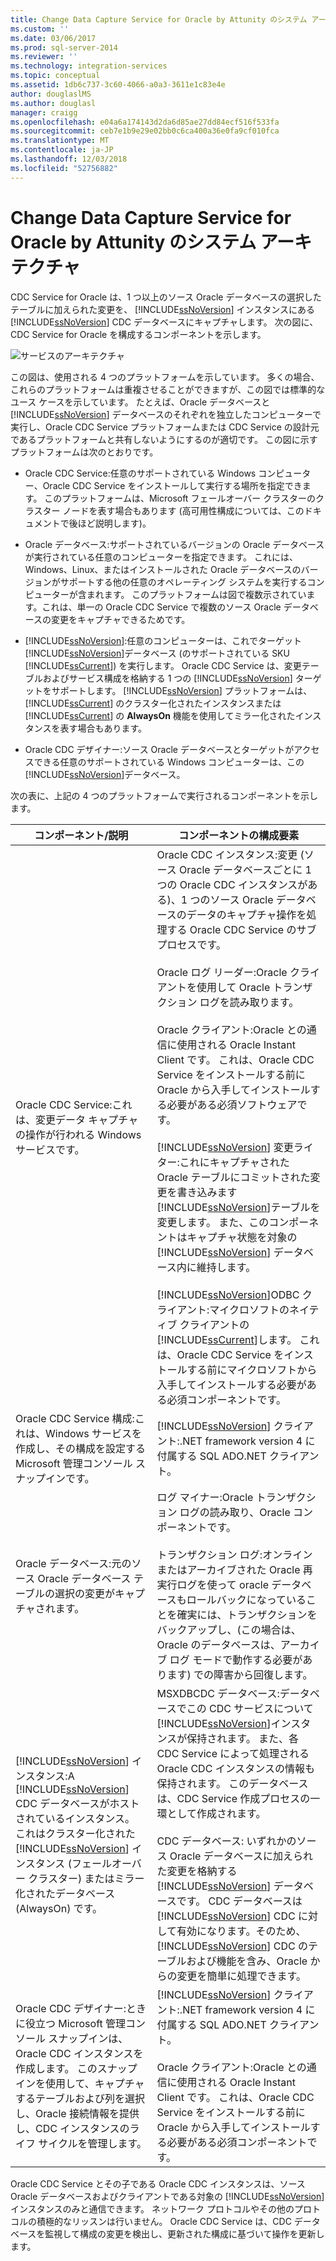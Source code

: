 ```yaml
---
title: Change Data Capture Service for Oracle by Attunity のシステム アーキテクチャ | Microsoft Docs
ms.custom: ''
ms.date: 03/06/2017
ms.prod: sql-server-2014
ms.reviewer: ''
ms.technology: integration-services
ms.topic: conceptual
ms.assetid: 1db6c737-3c60-4066-a0a3-3611e1c83e4e
author: douglaslMS
ms.author: douglasl
manager: craigg
ms.openlocfilehash: e04a6a174143d2da6d85ae27dd84ecf516f533fa
ms.sourcegitcommit: ceb7e1b9e29e02bb0c6ca400a36e0fa9cf010fca
ms.translationtype: MT
ms.contentlocale: ja-JP
ms.lasthandoff: 12/03/2018
ms.locfileid: "52756882"
---
```

# <a name="change-data-capture-service-for-oracle-by-attunity-system-architecture"></a>Change Data Capture Service for Oracle by Attunity のシステム アーキテクチャ
  CDC Service for Oracle は、1 つ以上のソース Oracle データベースの選択したテーブルに加えられた変更を、 [!INCLUDE[ssNoVersion](../../../includes/ssnoversion-md.md)] インスタンスにある [!INCLUDE[ssNoVersion](../../../includes/ssnoversion-md.md)] CDC データベースにキャプチャします。 次の図に、CDC Service for Oracle を構成するコンポーネントを示します。  
  
 ![サービスのアーキテクチャ](../media/service-architecture.gif "サービスのアーキテクチャ")  
  
 この図は、使用される 4 つのプラットフォームを示しています。 多くの場合、これらのプラットフォームは重複させることができますが、この図では標準的なユース ケースを示しています。 たとえば、Oracle データベースと [!INCLUDE[ssNoVersion](../../../includes/ssnoversion-md.md)] データベースのそれぞれを独立したコンピューターで実行し、Oracle CDC Service プラットフォームまたは CDC Service の設計元であるプラットフォームと共有しないようにするのが適切です。 この図に示すプラットフォームは次のとおりです。  
  
-   Oracle CDC Service:任意のサポートされている Windows コンピューター、Oracle CDC Service をインストールして実行する場所を指定できます。 このプラットフォームは、Microsoft フェールオーバー クラスターのクラスター ノードを表す場合もあります (高可用性構成については、このドキュメントで後ほど説明します)。  
  
-   Oracle データベース:サポートされているバージョンの Oracle データベースが実行されている任意のコンピューターを指定できます。 これには、Windows、Linux、またはインストールされた Oracle データベースのバージョンがサポートする他の任意のオペレーティング システムを実行するコンピューターが含まれます。 このプラットフォームは図で複数示されています。これは、単一の Oracle CDC Service で複数のソース Oracle データベースの変更をキャプチャできるためです。  
  
-   [!INCLUDE[ssNoVersion](../../../includes/ssnoversion-md.md)]:任意のコンピューターは、これでターゲット[!INCLUDE[ssNoVersion](../../../includes/ssnoversion-md.md)]データベース (のサポートされている SKU [!INCLUDE[ssCurrent](../../../includes/sscurrent-md.md)]) を実行します。 Oracle CDC Service は、変更テーブルおよびサービス構成を格納する 1 つの [!INCLUDE[ssNoVersion](../../../includes/ssnoversion-md.md)] ターゲットをサポートします。 [!INCLUDE[ssNoVersion](../../../includes/ssnoversion-md.md)] プラットフォームは、 [!INCLUDE[ssCurrent](../../../includes/sscurrent-md.md)] のクラスター化されたインスタンスまたは [!INCLUDE[ssCurrent](../../../includes/sscurrent-md.md)] の **AlwaysOn** 機能を使用してミラー化されたインスタンスを表す場合もあります。  
  
-   Oracle CDC デザイナー:ソース Oracle データベースとターゲットがアクセスできる任意のサポートされている Windows コンピューターは、この[!INCLUDE[ssNoVersion](../../../includes/ssnoversion-md.md)]データベース。  
  
 次の表に、上記の 4 つのプラットフォームで実行されるコンポーネントを示します。  
  
|コンポーネント/説明|コンポーネントの構成要素|  
|----------------------------|----------------------------|  
|Oracle CDC Service:これは、変更データ キャプチャの操作が行われる Windows サービスです。|Oracle CDC インスタンス:変更 (ソース Oracle データベースごとに 1 つの Oracle CDC インスタンスがある)、1 つのソース Oracle データベースのデータのキャプチャ操作を処理する Oracle CDC Service のサブプロセスです。<br /><br /> Oracle ログ リーダー:Oracle クライアントを使用して Oracle トランザクション ログを読み取ります。<br /><br /> Oracle クライアント:Oracle との通信に使用される Oracle Instant Client です。 これは、Oracle CDC Service をインストールする前に Oracle から入手してインストールする必要がある必須ソフトウェアです。<br /><br /> [!INCLUDE[ssNoVersion](../../../includes/ssnoversion-md.md)] 変更ライター:これにキャプチャされた Oracle テーブルにコミットされた変更を書き込みます[!INCLUDE[ssNoVersion](../../../includes/ssnoversion-md.md)]テーブルを変更します。 また、このコンポーネントはキャプチャ状態を対象の [!INCLUDE[ssNoVersion](../../../includes/ssnoversion-md.md)] データベース内に維持します。<br /><br /> [!INCLUDE[ssNoVersion](../../../includes/ssnoversion-md.md)]ODBC クライアント:マイクロソフトのネイティブ クライアントの[!INCLUDE[ssCurrent](../../../includes/sscurrent-md.md)]します。 これは、Oracle CDC Service をインストールする前にマイクロソフトから入手してインストールする必要がある必須コンポーネントです。|  
|Oracle CDC Service 構成:これは、Windows サービスを作成し、その構成を設定する Microsoft 管理コンソール スナップインです。|[!INCLUDE[ssNoVersion](../../../includes/ssnoversion-md.md)] クライアント:.NET framework version 4 に付属する SQL ADO.NET クライアント。|  
|Oracle データベース:元のソース Oracle データベース テーブルの選択の変更がキャプチャされます。|ログ マイナー:Oracle トランザクション ログの読み取り、Oracle コンポーネントです。<br /><br /> トランザクション ログ:オンラインまたはアーカイブされた Oracle 再実行ログを使って oracle データベースもロールバックになっていることを確実には、トランザクションをバックアップし、(この場合は、Oracle のデータベースは、アーカイブ ログ モードで動作する必要があります) での障害から回復します。|  
|[!INCLUDE[ssNoVersion](../../../includes/ssnoversion-md.md)] インスタンス:A [!INCLUDE[ssNoVersion](../../../includes/ssnoversion-md.md)] CDC データベースがホストされているインスタンス。 これはクラスター化された [!INCLUDE[ssNoVersion](../../../includes/ssnoversion-md.md)] インスタンス (フェールオーバー クラスター) またはミラー化されたデータベース (AlwaysOn) です。|MSXDBCDC データベース:データベースでこの CDC サービスについて[!INCLUDE[ssNoVersion](../../../includes/ssnoversion-md.md)]インスタンスが保持されます。 また、各 CDC Service によって処理される Oracle CDC インスタンスの情報も保持されます。 このデータベースは、CDC Service 作成プロセスの一環として作成されます。<br /><br /> CDC データベース: いずれかのソース Oracle データベースに加えられた変更を格納する [!INCLUDE[ssNoVersion](../../../includes/ssnoversion-md.md)] データベースです。 CDC データベースは [!INCLUDE[ssNoVersion](../../../includes/ssnoversion-md.md)] CDC に対して有効になります。そのため、 [!INCLUDE[ssNoVersion](../../../includes/ssnoversion-md.md)] CDC のテーブルおよび機能を含み、Oracle からの変更を簡単に処理できます。|  
|Oracle CDC デザイナー:ときに役立つ Microsoft 管理コンソール スナップインは、Oracle CDC インスタンスを作成します。 このスナップインを使用して、キャプチャするテーブルおよび列を選択し、Oracle 接続情報を提供し、CDC インスタンスのライフ サイクルを管理します。|[!INCLUDE[ssNoVersion](../../../includes/ssnoversion-md.md)] クライアント:.NET framework version 4 に付属する SQL ADO.NET クライアント。<br /><br /> Oracle クライアント:Oracle との通信に使用される Oracle Instant Client です。 これは、Oracle CDC Service をインストールする前に Oracle から入手してインストールする必要がある必須コンポーネントです。|  
  
 Oracle CDC Service とその子である Oracle CDC インスタンスは、ソース Oracle データベースおよびクライアントである対象の [!INCLUDE[ssNoVersion](../../../includes/ssnoversion-md.md)] インスタンスのみと通信できます。 ネットワーク プロトコルやその他のプロトコルの積極的なリッスンは行いません。 Oracle CDC Service は、CDC データベースを監視して構成の変更を検出し、更新された構成に基づいて操作を更新します。  
  
  
